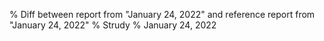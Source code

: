 % Diff between report from "January 24, 2022" and reference report from "January 24, 2022"
% Strudy
% January 24, 2022


